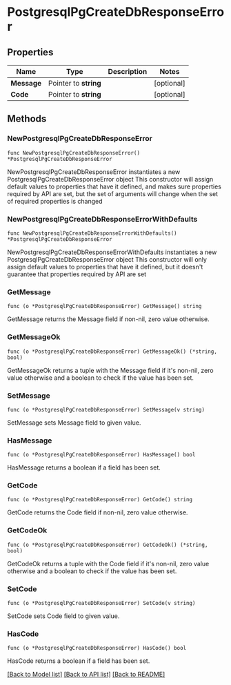 # PostgresqlPgCreateDbResponseError

## Properties

Name | Type | Description | Notes
------------ | ------------- | ------------- | -------------
**Message** | Pointer to **string** |  | [optional] 
**Code** | Pointer to **string** |  | [optional] 

## Methods

### NewPostgresqlPgCreateDbResponseError

`func NewPostgresqlPgCreateDbResponseError() *PostgresqlPgCreateDbResponseError`

NewPostgresqlPgCreateDbResponseError instantiates a new PostgresqlPgCreateDbResponseError object
This constructor will assign default values to properties that have it defined,
and makes sure properties required by API are set, but the set of arguments
will change when the set of required properties is changed

### NewPostgresqlPgCreateDbResponseErrorWithDefaults

`func NewPostgresqlPgCreateDbResponseErrorWithDefaults() *PostgresqlPgCreateDbResponseError`

NewPostgresqlPgCreateDbResponseErrorWithDefaults instantiates a new PostgresqlPgCreateDbResponseError object
This constructor will only assign default values to properties that have it defined,
but it doesn't guarantee that properties required by API are set

### GetMessage

`func (o *PostgresqlPgCreateDbResponseError) GetMessage() string`

GetMessage returns the Message field if non-nil, zero value otherwise.

### GetMessageOk

`func (o *PostgresqlPgCreateDbResponseError) GetMessageOk() (*string, bool)`

GetMessageOk returns a tuple with the Message field if it's non-nil, zero value otherwise
and a boolean to check if the value has been set.

### SetMessage

`func (o *PostgresqlPgCreateDbResponseError) SetMessage(v string)`

SetMessage sets Message field to given value.

### HasMessage

`func (o *PostgresqlPgCreateDbResponseError) HasMessage() bool`

HasMessage returns a boolean if a field has been set.

### GetCode

`func (o *PostgresqlPgCreateDbResponseError) GetCode() string`

GetCode returns the Code field if non-nil, zero value otherwise.

### GetCodeOk

`func (o *PostgresqlPgCreateDbResponseError) GetCodeOk() (*string, bool)`

GetCodeOk returns a tuple with the Code field if it's non-nil, zero value otherwise
and a boolean to check if the value has been set.

### SetCode

`func (o *PostgresqlPgCreateDbResponseError) SetCode(v string)`

SetCode sets Code field to given value.

### HasCode

`func (o *PostgresqlPgCreateDbResponseError) HasCode() bool`

HasCode returns a boolean if a field has been set.


[[Back to Model list]](../README.md#documentation-for-models) [[Back to API list]](../README.md#documentation-for-api-endpoints) [[Back to README]](../README.md)


